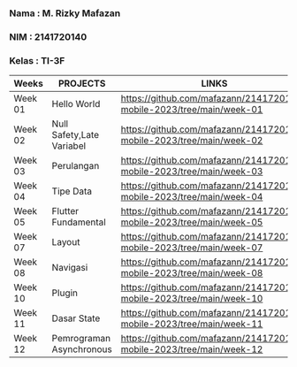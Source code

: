 ### Nama  : M. Rizky Mafazan
### NIM   : 2141720140
### Kelas : TI-3F

|Weeks           |PROJECTS                       |LINKS                        |
|----------------|-------------------------------|-----------------------------|
|Week 01         |Hello World                    |https://github.com/mafazann/2141720140-mobile-2023/tree/main/week-01                          
|Week 02         |Null Safety,Late Variabel      |https://github.com/mafazann/2141720140-mobile-2023/tree/main/week-02                             
|Week 03         |Perulangan                     |https://github.com/mafazann/2141720140-mobile-2023/tree/main/week-03                             
|Week 04         |Tipe Data                      |https://github.com/mafazann/2141720140-mobile-2023/tree/main/week-04                             
|Week 05         |Flutter Fundamental            |https://github.com/mafazann/2141720140-mobile-2023/tree/main/week-05      
|Week 07         |Layout                         |https://github.com/mafazann/2141720140-mobile-2023/tree/main/week-07
|Week 08         |Navigasi                       |https://github.com/mafazann/2141720140-mobile-2023/tree/main/week-08
|Week 10         |Plugin                         |https://github.com/mafazann/2141720140-mobile-2023/tree/main/week-10
|Week 11         |Dasar State                    |https://github.com/mafazann/2141720140-mobile-2023/tree/main/week-11
|Week 12         |Pemrograman Asynchronous       |https://github.com/mafazann/2141720140-mobile-2023/tree/main/week-12

